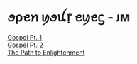 <style>header {
  display: none;
}  </style>

<h1>ꪮρꫀꪀ ꪗꪮꪊ᥅ ꫀꪗꫀᦓ - ᴊᴍ</h1>

<a href="https://raw.githubusercontent.com/crackiechancv/eyeswideopen/fb4c3451f044e3ef09e18d2cb6e7dd7bc5f9c949/gospel1.png">Gospel Pt. 1</a><br>
<a href="https://raw.githubusercontent.com/crackiechancv/eyeswideopen/fb4c3451f044e3ef09e18d2cb6e7dd7bc5f9c949/gospel2.png">Gospel Pt. 2</a><br>
<a href="https://raw.githubusercontent.com/crackiechancv/eyeswideopen/fb4c3451f044e3ef09e18d2cb6e7dd7bc5f9c949/thepathtoenlightenment.png">The Path to Enlightenment</a>

